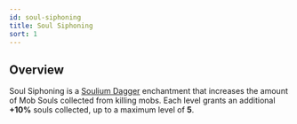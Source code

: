 ```yaml
---
id: soul-siphoning
title: Soul Siphoning
sort: 1
---
```


## Overview

Soul Siphoning is a [Soulium Dagger](../items/soulium-dagger.md) enchantment that increases the amount of Mob Souls collected from killing mobs. Each level grants an additional **+10%** souls collected, up to a maximum level of **5**.
